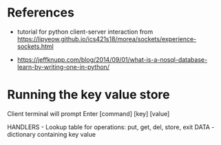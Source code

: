# References
* tutorial for python client-server interaction from https://lipyeow.github.io/ics421s18/morea/sockets/experience-sockets.html

* https://jeffknupp.com/blog/2014/09/01/what-is-a-nosql-database-learn-by-writing-one-in-python/

# Running the key value store
Client terminal will prompt Enter [command] [key] [value]


HANDLERS - Lookup table for operations: put, get, del, store, exit
DATA - dictionary containing key value
